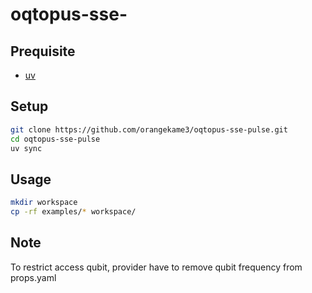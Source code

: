 # oqtopus-sse-

## Prequisite

- [uv](https://docs.astral.sh/uv/getting-started/installation/)

## Setup

```bash
git clone https://github.com/orangekame3/oqtopus-sse-pulse.git
cd oqtopus-sse-pulse
uv sync
```

## Usage

```bash
mkdir workspace
cp -rf examples/* workspace/
```

## Note

To restrict access qubit, provider have to remove qubit frequency from props.yaml
